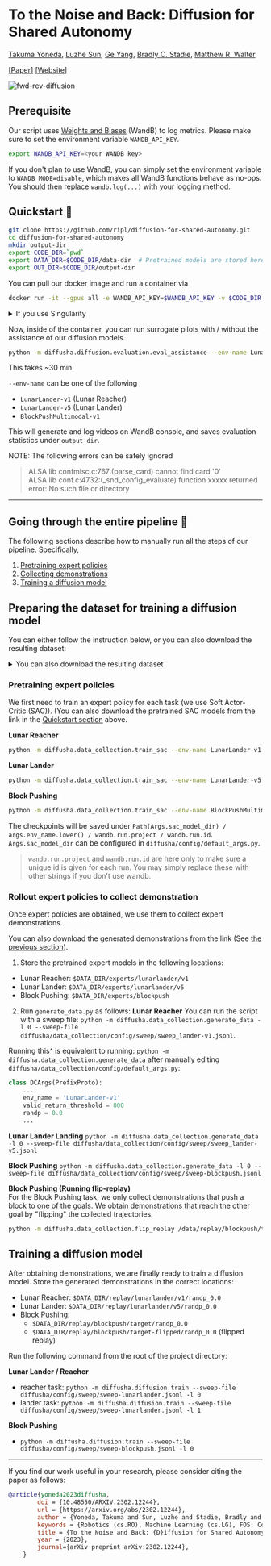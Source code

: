 # To the Noise and Back: Diffusion for Shared Autonomy

[Takuma Yoneda](https://takuma.yoneda.xyz), [Luzhe Sun](https://tllokn.github.io/), [Ge Yang](https://www.episodeyang.com), [Bradly C. Stadie](https://bstadie.github.io), [Matthew R. Walter](https://ttic.edu/walter)

[[Paper]](http://arxiv.org/abs/2302.12244) [[Website]](https://diffusion-for-shared-autonomy.github.io/)

![fwd-rev-diffusion](https://user-images.githubusercontent.com/28857806/228377612-154ff764-28b5-411d-9eed-49eff1942e3b.png)

## Prerequisite
Our script uses [Weights and Biases](https://wandb.ai) (WandB) to log metrics.
Please make sure to set the environment variable `WANDB_API_KEY`.
``` bash
export WANDB_API_KEY=<your WANDB key>
```

If you don't plan to use WandB, you can simply set the environment variable to `WANDB_MODE=disable`, which
makes all WandB functions behave as no-ops. You should then replace `wandb.log(...)` with your logging method.

<a name="quickstart"></a>
## Quickstart 🚀

``` bash
git clone https://github.com/ripl/diffusion-for-shared-autonomy.git
cd diffusion-for-shared-autonomy
mkdir output-dir
export CODE_DIR=`pwd`
export DATA_DIR=$CODE_DIR/data-dir  # Pretrained models are stored here
export OUT_DIR=$CODE_DIR/output-dir
```

You can pull our docker image and run a container via
``` bash
docker run -it --gpus all -e WANDB_API_KEY=$WANDB_API_KEY -v $CODE_DIR:/code -v $DATA_DIR:/data -v $OUT_DIR:/outdir --workdir /code ripl/diffusion-for-shared-autonomy bash
```
<details>
<summary>If you use Singularity</summary>

```bash
# Pull the image from dockerhub
singularity pull diffusion-for-shared-autonomy.sif docker://ripl/diffusion-for-shared-autonomy:latest
export SINGULARITYENV_WANDB_API_KEY=$WANDB_API_KEY  # Singularity way to pass an envvar into a container
singularity run --nv --containall --writable-tmpfs -B $CODE_DIR:/code -B $DATA_DIR:/data -B $OUT_DIR:/outdir --pwd /code diffusion-for-shared-autonomy.sif bash
```
</details>


Now, inside of the container, you can run surrogate pilots with / without the assistance of our diffusion models.

``` bash
python -m diffusha.diffusion.evaluation.eval_assistance --env-name LunarLander-v1 --out-dir /outdir --save-video
```
This takes ~30 min.

`--env-name` can be one of the following
- `LunarLander-v1` (Lunar Reacher)
- `LunarLander-v5` (Lunar Lander)
- `BlockPushMultimodal-v1`

This will generate and log videos on WandB console, and saves evaluation statistics under `output-dir`.

NOTE: The following errors can be safely ignored
> ALSA lib confmisc.c:767:(parse_card) cannot find card '0'  
> ALSA lib conf.c:4732:(_snd_config_evaluate) function xxxxx returned error: No such file or directory

---

## Going through the entire pipeline 🐢

The following sections describe how to manually run all the steps of our pipeline. Specifically,
1. [Pretraining expert policies](#pretraining-expert-policies)
2. [Collecting demonstrations](#collecting-demonstrations)
3. [Training a diffusion model](#training-diffusion-model)

<a name="preparing-the-dataset"></a>
## Preparing the dataset for training a diffusion model
You can either follow the instruction below, or you can also download the resulting dataset:

<details>
<summary>You can also download the resulting dataset</summary>

``` bash
cd diffusion-for-shared-autonomy
wget https://dl.ttic.edu/diffusion-for-shared-autonomy.tar.gz
tar xfvz diffusion-for-shared-autonomy
mv hosted_data/* data-dir/
```

</details>


<a name="pretraining-expert-policies"></a>
### Pretraining expert policies
We first need to train an expert policy for each task (we use Soft Actor-Critic (SAC)).
(You can also download the pretrained SAC models from the link in the [Quickstart section](#quickstart) above.

**Lunar Reacher**
``` bash
python -m diffusha.data_collection.train_sac --env-name LunarLander-v1 --steps 3000000
```

**Lunar Lander**
``` bash
python -m diffusha.data_collection.train_sac --env-name LunarLander-v5 --steps 3000000
```

**Block Pushing**
``` bash
python -m diffusha.data_collection.train_sac --env-name BlockPushMultimodal-v1 --steps 1000000
```

The checkpoints will be saved under 
`Path(Args.sac_model_dir) / args.env_name.lower() / wandb.run.project / wandb.run.id`.
`Args.sac_model_dir` can be configured in `diffusha/config/default_args.py`.
> `wandb.run.project` and `wandb.run.id` are here only to make sure a unique id is given for each run. You may simply replace these with other strings if you don't use wandb.

<a name="collecting-demonstrations"></a>
### Rollout expert policies to collect demonstration
Once expert policies are obtained, we use them to collect expert demonstrations.


You can also download the generated demonstrations from the link (See [the previous section](#preparing-the-dataset)).

<!--
Originally:
"SAC_V1_MODEL_PATH": "/data/sac-v1/3300000_checkpoint",
"SAC_V5_MODEL_PATH": "/data/sac-v5/3000000_checkpoint",
blockpush: /data/sac/pfrl-BlockPushMultimodal-v1/o6rd3jun/20230128T145045.656374/1000000_finish
-->
1. Store the pretrained expert models in the following locations:
- Lunar Reacher: `$DATA_DIR/experts/lunarlander/v1`
- Lunar Lander: `$DATA_DIR/experts/lunarlander/v5`
- Block Pushing: `$DATA_DIR/experts/blockpush`

2. Run `generate_data.py` as follows:
**Lunar Reacher**
You can run the script with a sweep file:
`python -m diffusha.data_collection.generate_data -l 0 --sweep-file diffusha/data_collection/config/sweep/sweep_lander-v1.jsonl`.

Running this^ is equivalent to running:
`python -m diffusha.data_collection.generate_data`
after manually editing `diffusha/data_collection/config/default_args.py`:
``` python
class DCArgs(PrefixProto):
    ...
    env_name = 'LunarLander-v1'
    valid_return_threshold = 800
    randp = 0.0
    ...
```

**Lunar Lander Landing**
`python -m diffusha.data_collection.generate_data -l 0 --sweep-file diffusha/data_collection/config/sweep/sweep_lander-v5.jsonl`

**Block Pushing**
`python -m diffusha.data_collection.generate_data -l 0 --sweep-file diffusha/data_collection/config/sweep/sweep-blockpush.jsonl`

**Block Pushing (Running flip-replay)**  
For the Block Pushing task, we only collect demonstrations that push a block to one of the goals.
We obtain demonstrations that reach the other goal by "flipping" the collected trajectories.
```bash
python -m diffusha.data_collection.flip_replay /data/replay/blockpush/target/randp_0.0 /data/replay/blockpush/target-flipped/randp_0.0
```

<a name="training-diffusion-model"></a>
## Training a diffusion model
After obtaining demonstrations, we are finally ready to train a diffusion model.
Store the generated demonstrations in the correct locations:
- Lunar Reacher: `$DATA_DIR/replay/lunarlander/v1/randp_0.0` 
- Lunar Lander: `$DATA_DIR/replay/lunarlander/v5/randp_0.0`
- Block Pushing:
  - `$DATA_DIR/replay/blockpush/target/randp_0.0`
  - `$DATA_DIR/replay/blockpush/target-flipped/randp_0.0` (flipped replay)

Run the following command from the root of the project directory:

**Lunar Lander / Reacher**
- reacher task: `python -m diffusha.diffusion.train --sweep-file diffusha/config/sweep/sweep-lunarlander.jsonl -l 0`
- lander task: `python -m diffusha.diffusion.train --sweep-file diffusha/config/sweep/sweep-lunarlander.jsonl -l 1` 

**Block Pushing**
- `python -m diffusha.diffusion.train --sweep-file diffusha/config/sweep/sweep-blockpush.jsonl -l 0
`
---

If you find our work useful in your research, please consider citing the paper as follows:

``` bibtex
@article{yoneda2023diffusha,
        doi = {10.48550/ARXIV.2302.12244},
        url = {https://arxiv.org/abs/2302.12244},
        author = {Yoneda, Takuma and Sun, Luzhe and Stadie, Bradly and Yang, Ge and Walter, Matthew R.},
        keywords = {Robotics (cs.RO), Machine Learning (cs.LG), FOS: Computer and information sciences, FOS: Computer and information sciences},
        title = {To the Noise and Back: {D}iffusion for Shared Autonomy},
        year = {2023},
        journal={arXiv preprint arXiv:2302.12244},
    }
```
